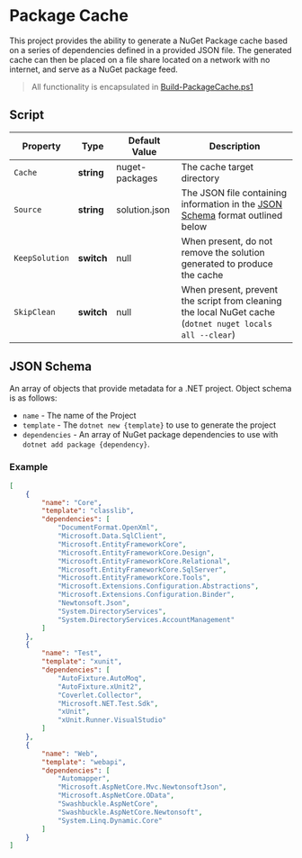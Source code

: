 # Package Cache

This project provides the ability to generate a NuGet Package cache based on a series of dependencies defined in a provided JSON file. The generated cache can then be placed on a file share located on a network with no internet, and serve as a NuGet package feed.

> All functionality is encapsulated in [Build-PackageCache.ps1](./Build-PackageCache.ps1)

## Script

Property | Type | Default Value | Description
---------|------|---------------|------------
`Cache` | **string** | nuget-packages | The cache target directory
`Source` | **string** | solution.json | The JSON file containing information in the [JSON Schema](#json-schema) format outlined below
`KeepSolution` | **switch** | null | When present, do not remove the solution generated to produce the cache
`SkipClean` | **switch** | null | When present, prevent the script from cleaning the local NuGet cache (`dotnet nuget locals all --clear`)

## JSON Schema

An array of objects that provide metadata for a .NET project. Object schema is as follows:

* `name` - The name of the Project
* `template` - The `dotnet new {template}` to use to generate the project
* `dependencies` - An array of NuGet package dependencies to use with `dotnet add package {dependency}`.

### Example

```json
[
    {
        "name": "Core",
        "template": "classlib",
        "dependencies": [
            "DocumentFormat.OpenXml",
            "Microsoft.Data.SqlClient",
            "Microsoft.EntityFrameworkCore",
            "Microsoft.EntityFrameworkCore.Design",
            "Microsoft.EntityFrameworkCore.Relational",
            "Microsoft.EntityFrameworkCore.SqlServer",
            "Microsoft.EntityFrameworkCore.Tools",
            "Microsoft.Extensions.Configuration.Abstractions",
            "Microsoft.Extensions.Configuration.Binder",
            "Newtonsoft.Json",
            "System.DirectoryServices",
            "System.DirectoryServices.AccountManagement"
        ]
    },
    {
        "name": "Test",
        "template": "xunit",
        "dependencies": [
            "AutoFixture.AutoMoq",
            "AutoFixture.xUnit2",
            "Coverlet.Collector",
            "Microsoft.NET.Test.Sdk",
            "xUnit",
            "xUnit.Runner.VisualStudio"
        ]
    },
    {
        "name": "Web",
        "template": "webapi",
        "dependencies": [
            "Automapper",
            "Microsoft.AspNetCore.Mvc.NewtonsoftJson",
            "Microsoft.AspNetCore.OData",
            "Swashbuckle.AspNetCore",
            "Swashbuckle.AspNetCore.Newtonsoft",
            "System.Linq.Dynamic.Core"
        ]
    }
]
```